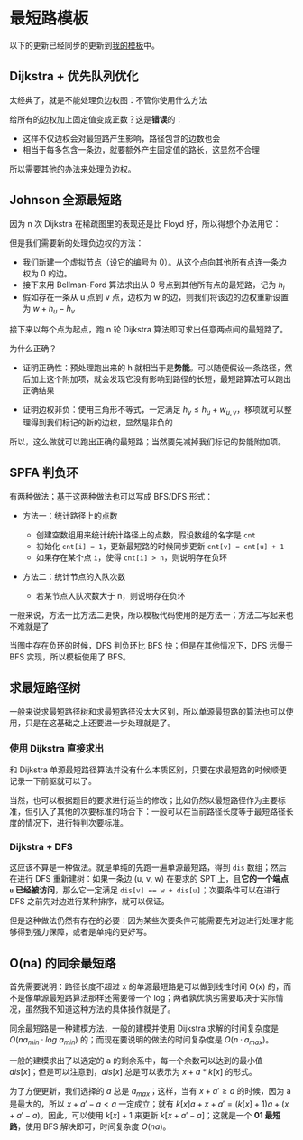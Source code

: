 # 最短路模板

以下的更新已经同步的更新到[我的模板](https://github.com/ymd45921/XCPC_pattern/blob/main/Graph%20Theory/Shortest%20Path/stanard.cpp)中。

## Dijkstra + 优先队列优化

太经典了，就是不能处理负边权图：不管你使用什么方法

给所有的边权加上固定值变成正数？这是**错误**的：

- 这样不仅边权会对最短路产生影响，路径包含的边数也会
- 相当于每多包含一条边，就要额外产生固定值的路长，这显然不合理

所以需要其他的办法来处理负边权。

## Johnson 全源最短路

因为 n 次 Dijkstra 在稀疏图里的表现还是比 Floyd 好，所以得想个办法用它：

但是我们需要新的处理负边权的方法：

- 我们新建一个虚拟节点（设它的编号为 0）。从这个点向其他所有点连一条边权为 0 的边。
- 接下来用 Bellman-Ford 算法求出从 0 号点到其他所有点的最短路，记为 $h_i$
- 假如存在一条从 u 点到 v 点，边权为 w 的边，则我们将该边的边权重新设置为 $w + h_u - h_v$

接下来以每个点为起点，跑 n 轮 Dijkstra 算法即可求出任意两点间的最短路了。

为什么正确？

- 证明正确性：预处理跑出来的 h 就相当于是**势能**。可以随便假设一条路径，然后加上这个附加项，就会发现它没有影响到路径的长短，最短路算法可以跑出正确结果

- 证明边权非负：使用三角形不等式，一定满足 $h_v \leq h_u + w_{u, v}$，移项就可以整理得到我们标记的新的边权，显然是非负的

所以，这么做就可以跑出正确的最短路；当然要先减掉我们标记的势能附加项。

## SPFA 判负环

有两种做法；基于这两种做法也可以写成 BFS/DFS 形式：

- 方法一：统计路径上的点数
  - 创建空数组用来统计统计路径上的点数，假设数组的名字是 `cnt`
  - 初始化 `cnt[i] = 1`，更新最短路的时候同步更新 `cnt[v] = cnt[u] + 1`
  - 如果存在某个点 `i`，使得 `cnt[i] > n`，则说明存在负环

- 方法二：统计节点的入队次数
  - 若某节点入队次数大于 n，则说明存在负环

一般来说，方法一比方法二更快，所以模板代码使用的是方法一；方法二写起来也不难就是了

当图中存在负环的时候，DFS 判负环比 BFS 快；但是在其他情况下，DFS 远慢于 BFS 实现，所以模板使用了 BFS。

## 求最短路径树

一般来说求最短路径树和求最短路径没太大区别，所以单源最短路的算法也可以使用，只是在这基础之上还要进一步处理就是了。

### 使用 Dijkstra 直接求出

和 Dijkstra 单源最短路径算法并没有什么本质区别，只要在求最短路的时候顺便记录一下前驱就可以了。

当然，也可以根据题目的要求进行适当的修改；比如仍然以最短路径作为主要标准，但引入了其他的次要标准的场合下：一般可以在当前路径长度等于最短路径长度的情况下，进行特判次要标准。

### Dijkstra + DFS

这应该不算是一种做法。就是单纯的先跑一遍单源最短路，得到 `dis` 数组；然后在进行 DFS 重新建树：如果一条边 (u, v, w) 在要求的 SPT 上，且**它的一个端点 `u` 已经被访问**，那么它一定满足 `dis[v] == w + dis[u]`；次要条件可以在进行 DFS 之前先对边进行某种排序，就可以保证。

但是这种做法仍然有存在的必要：因为某些次要条件可能需要先对边进行处理才能够得到强力保障，或者是单纯的更好写。

## O(na) 的同余最短路

首先需要说明：路径长度不超过 x 的单源最短路是可以做到线性时间 O(x) 的，而不是像单源最短路算法那样还需要带一个 log；两者孰优孰劣需要取决于实际情况，虽然我不知道这种方法的具体操作就是了。

同余最短路是一种建模方法，一般的建模并使用 Dijkstra 求解的时间复杂度是 $O(na_{min}·log \ a_{min})$ 的；而现在要说明的做法的时间复杂度是 $O(n·a_{max})$。

一般的建模求出了以选定的 a 的剩余系中，每一个余数可以达到的最小值 $dis[x]$；但是可以注意到，$dis[x]$ 总是可以表示为 $x + a * k[x]$ 的形式。

为了方便更新，我们选择的 $a$ 总是 $a_{max}$；这样，当有 $x + a' \geq a$ 的时候，因为 a 是最大的，所以 $x + a' - a \lt a$ 一定成立；就有 $k[x]a + x + a' = (k[x] + 1)a + (x + a' - a)$。因此，可以使用 $k[x] + 1$ 来更新 $k[x + a' - a]$；这就是一个 **01 最短路**，使用 BFS 解决即可，时间复杂度 $O(na)$。


